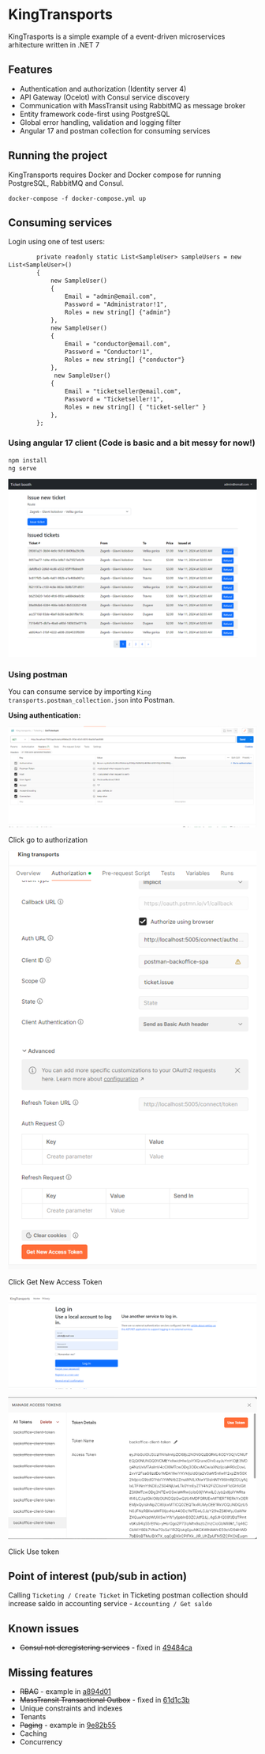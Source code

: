 # KingTransports

KingTrasports is a simple example of a event-driven microservices arhitecture written in .NET 7

## Features

- Authentication and authorization (Identity server 4)
- API Gateway (Ocelot) with Consul service discovery
- Communication with MassTransit using RabbitMQ as message broker
- Entity framework code-first using PostgreSQL
- Global error handling, validation and logging filter
- Angular 17 and postman collection for consuming services

## Running the project

KingTransports requires Docker and Docker compose for running PostgreSQL, RabbitMQ and Consul.

```
docker-compose -f docker-compose.yml up
```

## Consuming services

Login using one of test users:

```
        private readonly static List<SampleUser> sampleUsers = new List<SampleUser>()
        {
            new SampleUser()
            {
                Email = "admin@email.com",
                Password = "Administrator!1",
                Roles = new string[] {"admin"}
            },
            new SampleUser()
            {
                Email = "conductor@email.com",
                Password = "Conductor!1",
                Roles = new string[] {"conductor"}
            },
             new SampleUser()
            {
                Email = "ticketseller@email.com",
                Password = "Ticketseller!1",
                Roles = new string[] { "ticket-seller" }
            },
        };
```
### Using angular 17 client (Code is basic and a bit messy for now!)

```
npm install
ng serve
```
![alt text](https://github.com/tmedanovic/king-transports/blob/main/Instructions/angular_client_home.png?raw=true)

### Using postman

You can consume service by importing `King transports.postman_collection.json` into Postman.

**Using authentication:**

![alt text](https://github.com/tmedanovic/king-transports/blob/main/Instructions/postman_1.png?raw=true)

Click go to authorization

![alt text](https://github.com/tmedanovic/king-transports/blob/main/Instructions/postaman_2.png?raw=true)

Click Get New Access Token

![alt text](https://github.com/tmedanovic/king-transports/blob/main/Instructions/postman_3.png?raw=true)

![alt text](https://github.com/tmedanovic/king-transports/blob/main/Instructions/postman_4.png?raw=true)

Click Use token

## Point of interest (pub/sub in action)

Calling `Ticketing / Create Ticket` in Ticketing postman collection should increase saldo in accounting service - `Accounting / Get saldo`

## Known issues

* ~~Consul not deregistering services~~ - fixed in [49484ca](https://github.com/tmedanovic/king-transports/commit/49484cab1007555e43f39296d42855f0b2c0801f)

## Missing features

* ~~RBAC~~ - example in [a894d01](https://github.com/tmedanovic/king-transports/commit/a894d017541fe95971c0c4597e1dff5a902b3263)
* ~~MassTransit Transactional Outbox~~ - fixed in [61d1c3b](https://github.com/tmedanovic/king-transports/commit/61d1c3b20a2efa4c9252409eb74b2bdb98236c0b)
* Unique constraints and indexes
* Tenants
* ~~Paging~~ - example in [9e82b55](https://github.com/tmedanovic/king-transports/commit/9e82b553b76a8d0c84852c8a05cdf714518ffef7)
* Caching
* Concurrency

